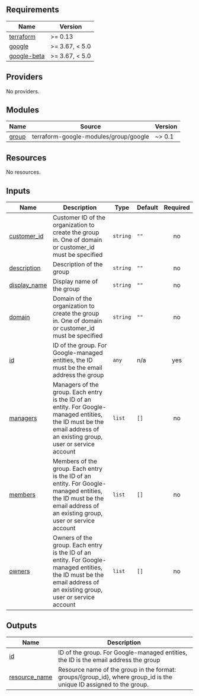 <!-- BEGIN_TF_DOCS -->
## Requirements

| Name | Version |
|------|---------|
| <a name="requirement_terraform"></a> [terraform](#requirement\_terraform) | >= 0.13 |
| <a name="requirement_google"></a> [google](#requirement\_google) | >= 3.67, < 5.0 |
| <a name="requirement_google-beta"></a> [google-beta](#requirement\_google-beta) | >= 3.67, < 5.0 |

## Providers

No providers.

## Modules

| Name | Source | Version |
|------|--------|---------|
| <a name="module_group"></a> [group](#module\_group) | terraform-google-modules/group/google | ~> 0.1 |

## Resources

No resources.

## Inputs

| Name | Description | Type | Default | Required |
|------|-------------|------|---------|:--------:|
| <a name="input_customer_id"></a> [customer\_id](#input\_customer\_id) | Customer ID of the organization to create the group in. One of domain or customer\_id must be specified | `string` | `""` | no |
| <a name="input_description"></a> [description](#input\_description) | Description of the group | `string` | `""` | no |
| <a name="input_display_name"></a> [display\_name](#input\_display\_name) | Display name of the group | `string` | `""` | no |
| <a name="input_domain"></a> [domain](#input\_domain) | Domain of the organization to create the group in. One of domain or customer\_id must be specified | `string` | `""` | no |
| <a name="input_id"></a> [id](#input\_id) | ID of the group. For Google-managed entities, the ID must be the email address the group | `any` | n/a | yes |
| <a name="input_managers"></a> [managers](#input\_managers) | Managers of the group. Each entry is the ID of an entity. For Google-managed entities, the ID must be the email address of an existing group, user or service account | `list` | `[]` | no |
| <a name="input_members"></a> [members](#input\_members) | Members of the group. Each entry is the ID of an entity. For Google-managed entities, the ID must be the email address of an existing group, user or service account | `list` | `[]` | no |
| <a name="input_owners"></a> [owners](#input\_owners) | Owners of the group. Each entry is the ID of an entity. For Google-managed entities, the ID must be the email address of an existing group, user or service account | `list` | `[]` | no |

## Outputs

| Name | Description |
|------|-------------|
| <a name="output_id"></a> [id](#output\_id) | ID of the group. For Google-managed entities, the ID is the email address the group |
| <a name="output_resource_name"></a> [resource\_name](#output\_resource\_name) | Resource name of the group in the format: groups/{group\_id}, where group\_id is the unique ID assigned to the group. |
<!-- END_TF_DOCS -->